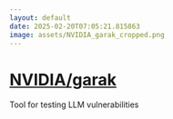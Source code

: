 ```yaml
---
layout: default
date: 2025-02-20T07:05:21.815863
image: assets/NVIDIA_garak_cropped.png
---
```


# [NVIDIA/garak](https://github.com/NVIDIA/garak)

Tool for testing LLM vulnerabilities
